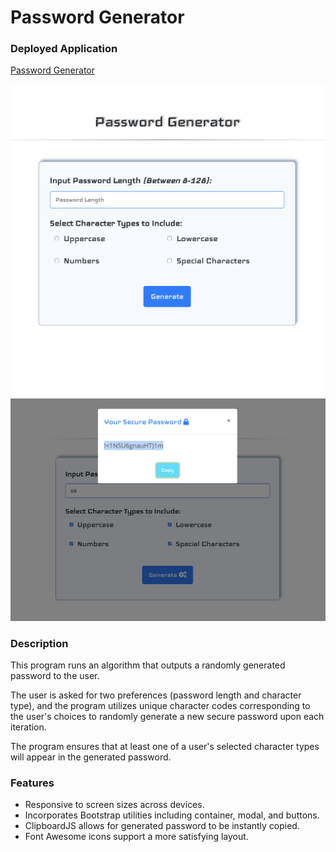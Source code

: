 # Password Generator

### Deployed Application 

[Password Generator](https://mhans003.github.io/passwordgenerator/)

![Screenshot of Password Generator](./assets/images/passwordgenerator.jpg)
![Screenshot of Password Generator](./assets/images/passwordgenerator2.jpg)

### Description 

This program runs an algorithm that outputs a randomly generated password to the user. 

The user is asked for two preferences (password length and character type), and the program utilizes unique character codes corresponding to the user's choices to randomly generate a new secure password upon each iteration. 

The program ensures that at least one of a user's selected character types will appear in the generated password. 

### Features

* Responsive to screen sizes across devices. 
* Incorporates Bootstrap utilities including container, modal, and buttons. 
* ClipboardJS allows for generated password to be instantly copied. 
* Font Awesome icons support a more satisfying layout. 

